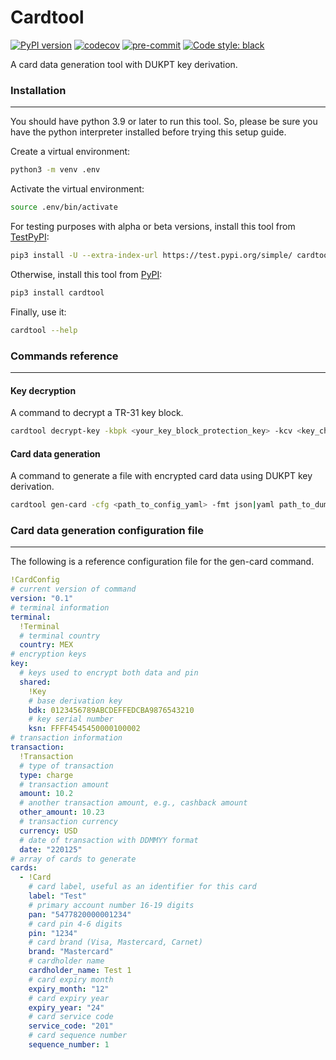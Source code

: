 # Cardtool
[![PyPI version](https://badge.fury.io/py/cardtool.svg)](https://badge.fury.io/py/cardtool)
[![codecov](https://codecov.io/gh/d4n13l-4lf4/cardtool/branch/master/graph/badge.svg?token=1CUDZLNZ9S)](https://codecov.io/gh/d4n13l-4lf4/cardtool)
[![pre-commit](https://img.shields.io/badge/pre--commit-enabled-brightgreen?logo=pre-commit)](https://github.com/pre-commit/pre-commit)
[![Code style: black](https://img.shields.io/badge/code%20style-black-000000.svg)](https://github.com/psf/black)

A card data generation tool with DUKPT key derivation.

### Installation

---
You should have python 3.9 or later to run this tool. So, please be sure you have the python interpreter installed before trying this setup guide.

Create a virtual environment:
```bash
python3 -m venv .env
```
Activate the virtual environment:
```bash
source .env/bin/activate
```
For testing purposes with alpha or beta versions, install this tool from [TestPyPI](https://test.pypi.org/):
```bash
pip3 install -U --extra-index-url https://test.pypi.org/simple/ cardtool
```
Otherwise, install this tool from [PyPI](https://pypi.org/):
```bash
pip3 install cardtool
```

Finally, use it:
```bash
cardtool --help
```

### Commands reference

---
#### Key decryption
A command to decrypt a TR-31 key block.
```bash
cardtool decrypt-key -kbpk <your_key_block_protection_key> -kcv <key_check_value> YOUR_KEY_BLOCK

```

#### Card data generation
A command to generate a file with encrypted card data using DUKPT key derivation.
```bash 
cardtool gen-card -cfg <path_to_config_yaml> -fmt json|yaml path_to_dump_card_data.[json|yaml]
```

### Card data generation configuration file

---
The following is a reference configuration file for the gen-card command.
```yaml
!CardConfig
# current version of command
version: "0.1" 
# terminal information
terminal:
  !Terminal
  # terminal country
  country: MEX
# encryption keys
key:
  # keys used to encrypt both data and pin
  shared:
    !Key
    # base derivation key
    bdk: 0123456789ABCDEFFEDCBA9876543210
    # key serial number
    ksn: FFFF4545450000100002
# transaction information
transaction:
  !Transaction
  # type of transaction
  type: charge
  # transaction amount
  amount: 10.2
  # another transaction amount, e.g., cashback amount
  other_amount: 10.23
  # transaction currency
  currency: USD
  # date of transaction with DDMMYY format
  date: "220125"
# array of cards to generate
cards:
  - !Card
    # card label, useful as an identifier for this card
    label: "Test"
    # primary account number 16-19 digits
    pan: "5477820000001234"
    # card pin 4-6 digits
    pin: "1234"
    # card brand (Visa, Mastercard, Carnet)
    brand: "Mastercard"
    # cardholder name
    cardholder_name: Test 1
    # card expiry month
    expiry_month: "12"
    # card expiry year
    expiry_year: "24"
    # card service code
    service_code: "201"
    # card sequence number
    sequence_number: 1

```